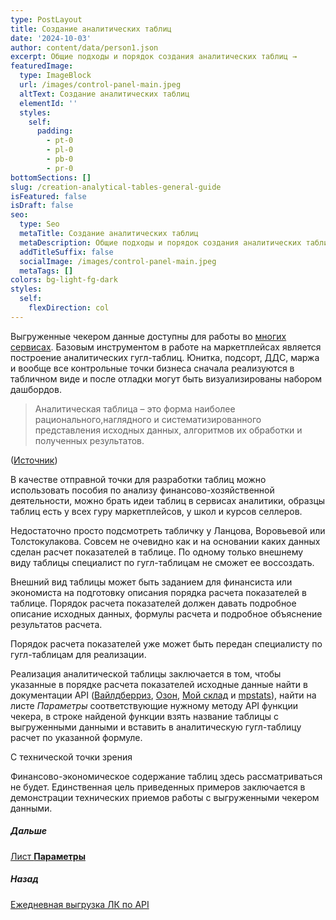 ```yaml
---
type: PostLayout
title: Создание аналитических таблиц
date: '2024-10-03'
author: content/data/person1.json
excerpt: Общие подходы и порядок создания аналитических таблиц →
featuredImage:
  type: ImageBlock
  url: /images/control-panel-main.jpeg
  altText: Создание аналитических таблиц
  elementId: ''
  styles:
    self:
      padding:
        - pt-0
        - pl-0
        - pb-0
        - pr-0
bottomSections: []
slug: /creation-analytical-tables-general-guide
isFeatured: false
isDraft: false
seo:
  type: Seo
  metaTitle: Создание аналитических таблиц
  metaDescription: Общие подходы и порядок создания аналитических таблиц
  addTitleSuffix: false
  socialImage: /images/control-panel-main.jpeg
  metaTags: []
colors: bg-light-fg-dark
styles:
  self:
    flexDirection: col
---
```

Выгруженные чекером данные доступны для работы во [многих сервисах](/blog/detailed-profits-google-platform/). Базовым инструментом в работе на маркетплейсах является построение аналитических гугл-таблиц. Юнитка, подсорт, ДДС, маржа и вообще все контрольные точки бизнеса сначала реализуются в табличном виде и после отладки могут быть визуализированы набором дашбордов.

> Аналитическая таблица – это форма наиболее рационального,наглядного и систематизированного представления исходных данных,
> алгоритмов их обработки и полученных результатов.

([Источник](https://www.rubinst.ru/sites/default/files/static/vuz/Departaments/EiU/directions/M_pb/Tutorials/%D0%90%D0%BD%D0%B0%D0%BB%D0%B8%D0%B7%20%D1%84%D0%B8%D0%BD%D0%B0%D0%BD%D1%81%D0%BE%D0%B2%D0%BE-%D1%85%D0%BE%D0%B7%D1%8F%D0%B9%D1%81%D1%82%D0%B2%D0%B5%D0%BD%D0%BD%D0%BE%D0%B9%20%D0%B4%D0%B5%D1%8F%D1%82%D0%B5%D0%BB%D1%8C%D0%BD%D0%BE%D1%81%D1%82%D0%B8%20\(%D0%9C%D0%B0%D0%BB%D1%8C%D1%86%D0%B5%D0%B2%D0%B0%20%D0%95.%D0%92.\)%202012.pdf))

В качестве отправной точки для разработки таблиц можно использовать пособия по анализу финансово-хозяйственной деятельности, можно брать идеи таблиц в сервисах аналитики, образцы таблиц есть у всех гуру маркетплейсов, у школ и курсов селлеров.

Недостаточно просто подсмотреть табличку у Ланцова, Воровьевой или Толстокулакова. Совсем не очевидно как и на основании каких данных сделан расчет показателей в таблице. По одному только внешнему виду таблицы специалист по гугл-таблицам не сможет ее воссоздать.

Внешний вид таблицы может быть заданием для финансиста или экономиста на подготовку описания порядка расчета показателей в таблице. Порядок расчета показателей должен давать подробное описание исходных данных, формулы расчета и подробное объяснение результатов расчета.

Порядок расчета показателей уже может быть передан специалисту по гугл-таблицам для реализации.

Реализация аналитической таблицы заключается в том, чтобы указанные в порядке расчета показателей исходные данные найти в документации API ([Вайлдберриз](https://dev.wildberries.ru/openapi/analytics), [Озон](https://docs.ozon.ru/api/seller/), [Мой склад](https://dev.moysklad.ru/doc/api/remap/1.2/) и [mpstats](https://mpstats.io/integrations)), найти на листе *Параметры* соответствующие нужному методу API функции чекера, в строке найденой функции взять название таблицы с выгруженными данными и вставить в аналитическую гугл-таблицу расчет по указанной формуле.

С технической точки зрения 

Финансово-экономическое содержание таблиц здесь рассматриваться не будет. Единственная цель приведенных примеров заключается в демонстрации технических приемов работы с выгруженными чекером данными.

##### Дальше

[Лист **Параметры**](/blog/parameters-list-control-panel/)

##### Назад

[Ежедневная выгрузка ЛК по API](/blog/everyday-upload-turn-on/)
